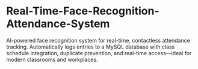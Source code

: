 # Real-Time-Face-Recognition-Attendance-System
AI-powered face recognition system for real-time, contactless attendance tracking. Automatically logs entries to a MySQL database with class schedule integration, duplicate prevention, and real-time access—ideal for modern classrooms and workplaces.
